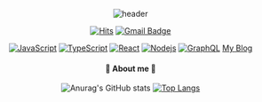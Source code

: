 <div align='center'>
 
 
![header](https://capsule-render.vercel.app/api?type=waving&color=b7e0e2&height=280&section=header&text=JaeMeDev&fontSize=60&desc=hi%20there%20👋&animation=fadeIn&descAlign=56)

[![Hits](https://hits.seeyoufarm.com/api/count/incr/badge.svg?url=https%3A%2F%2Fgithub.com%2FJaeMeDev)](https://hits.seeyoufarm.com)
[![Gmail Badge](https://img.shields.io/badge/-jaeme0406@gmail.com-c14438?style=flat-square&logo=Gmail&logoColor=white&link=mailto:jaeme0406@gmail.com)](mailto:jaeme0406@gmail.com)

[![JavaScript](https://img.shields.io/badge/-JavaScript-black?style=flat-square&logo=javascript&link=https://github.com/JaeMeDev/)](https://github.com/JaeMeDev/)
[![TypeScript](https://img.shields.io/badge/-TypeScript-007ACC?style=flat-square&logo=typescript&link=https://github.com/JaeMeDev/)](https://github.com/JaeMeDev/)
[![React](https://img.shields.io/badge/-React-black?style=flat-square&logo=react&link=https://github.com/JaeMeDev/)](https://github.com/JaeMeDev/)
[![Nodejs](https://img.shields.io/badge/-Nodejs-black?style=flat-square&logo=Node.js&link=https://github.com/JaeMeDev/)](https://github.com/JaeMeDev/)
[![GraphQL](https://img.shields.io/badge/-GraphQL-E10098?style=flat-square&logo=graphql&link=https://github.com/JaeMeDev/)](https://github.com/JaeMeDev/)
[My Blog](<https://jaeme.dev/>)

#### 🐳  About me  🐳
![Anurag's GitHub stats](https://github-readme-stats.vercel.app/api?username=JaeMeDev&show_icons=true&theme=default)
[![Top Langs](https://github-readme-stats.vercel.app/api/top-langs/?username=JaeMeDev&layout=compact&height=50)](https://github.com/anuraghazra/github-readme-stats)

 
</div>
